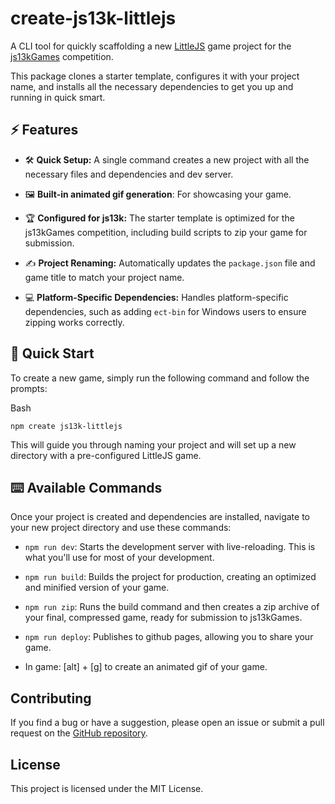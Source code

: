 create-js13k-littlejs
====================

A CLI tool for quickly scaffolding a new [LittleJS](https://github.com/KilledByAPixel/LittleJS)
game project for the [js13kGames](https://js13kgames.com/) competition.

This package clones a starter template, configures it with your
project name, and installs all the necessary dependencies to get
you up and running in quick smart.

⚡️ Features
--------

* 🛠️ **Quick Setup:** A single command creates a new project with
all the necessary files and dependencies and dev server.

* 🖼️ **Built-in animated gif generation**: For showcasing your game.

* 🏆 **Configured for js13k:** The starter template is optimized
for the js13kGames competition, including build scripts to
zip your game for submission.

* ✍️ **Project Renaming:** Automatically updates the `package.json`
file and game title to match your project name.

* 💻 **Platform-Specific Dependencies:** Handles platform-specific dependencies,
such as adding `ect-bin` for Windows users to ensure zipping works correctly.

🏁 Quick Start
-----------

To create a new game, simply run the following command and follow the prompts:

Bash

    npm create js13k-littlejs

This will guide you through naming your project and will set up a new directory
with a pre-configured LittleJS game.

⌨️ Available Commands
------------------

Once your project is created and dependencies are installed, navigate to your
new project directory and use these commands:

* `npm run dev`: Starts the development server with live-reloading. This is
what you'll use for most of your development.

* `npm run build`: Builds the project for production, creating an optimized
and minified version of your game.

* `npm run zip`: Runs the build command and then creates a zip archive of your
final, compressed game, ready for submission to js13kGames.

* `npm run deploy`: Publishes to github pages, allowing you to share your game.

* In game: [alt] + [g] to create an animated gif of your game.

Contributing
------------

If you find a bug or have a suggestion, please open an issue or submit a pull
request on the [GitHub repository](https://github.com/eoinmcg/create-js13k-littlejs).

License
-------

This project is licensed under the MIT License.
